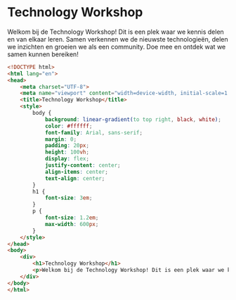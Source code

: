# Technology Workshop

Welkom bij de Technology Workshop! Dit is een plek waar we kennis delen en van elkaar leren. Samen verkennen we de nieuwste technologieën, delen we inzichten en groeien we als een community. Doe mee en ontdek wat we samen kunnen bereiken!

```html
<!DOCTYPE html>
<html lang="en">
<head>
    <meta charset="UTF-8">
    <meta name="viewport" content="width=device-width, initial-scale=1.0">
    <title>Technology Workshop</title>
    <style>
        body {
            background: linear-gradient(to top right, black, white);
            color: #ffffff;
            font-family: Arial, sans-serif;
            margin: 0;
            padding: 20px;
            height: 100vh;
            display: flex;
            justify-content: center;
            align-items: center;
            text-align: center;
        }
        h1 {
            font-size: 3em;
        }
        p {
            font-size: 1.2em;
            max-width: 600px;
        }
    </style>
</head>
<body>
    <div>
        <h1>Technology Workshop</h1>
        <p>Welkom bij de Technology Workshop! Dit is een plek waar we kennis delen en van elkaar leren. Samen verkennen we de nieuwste technologieën, delen we inzichten en groeien we als een community. Doe mee en ontdek wat we samen kunnen bereiken!</p>
    </div>
</body>
</html>
